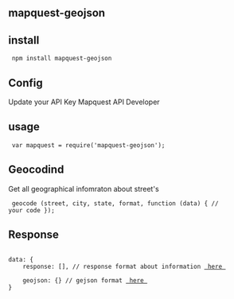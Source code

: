## mapquest-geojson

## install

<code> npm install mapquest-geojson </code>

## Config
Update your API Key Mapquest API Developer

## usage
<code> var mapquest = require('mapquest-geojson');</code>

<h2>Geocodind</h2>
Get all geographical infomraton about street's 

<code> geocode (street, city, state, format, function (data) {
// your code
}); </code>

## Response
<code>
data: {
    response: [], // response format about information <a href="http://open.mapquestapi.com/geocoding/#parameters" target="_blank"> here </a> <br/>
    geojson: {} // gejson format <a href="http://geojson.org" target="_blank"> here </a>
}
</code>

